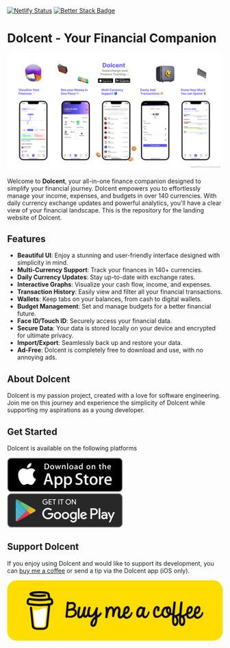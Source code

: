 [![Netlify Status](https://api.netlify.com/api/v1/badges/6d73d7f2-e4e6-474f-8d95-e1c631e5e54c/deploy-status)](https://app.netlify.com/sites/dolcent/deploys)
[![Better Stack Badge](https://uptime.betterstack.com/status-badges/v1/monitor/upte.svg)](https://uptime.betterstack.com/?utm_source=status_badge)

# Dolcent - Your Financial Companion

![Marketing](https://github.com/keiloktql/dolcent-landing/blob/master/public/assets/marketing/marketing-github.png?raw=true)

Welcome to **Dolcent**, your all-in-one finance companion designed to simplify your financial journey. Dolcent empowers you to effortlessly manage your income, expenses, and budgets in over 140 currencies. With daily currency exchange updates and powerful analytics, you'll have a clear view of your financial landscape. This is the repository for the landing website of Dolcent.

## Features

- **Beautiful UI**: Enjoy a stunning and user-friendly interface designed with simplicity in mind.
- **Multi-Currency Support**: Track your finances in 140+ currencies.
- **Daily Currency Updates**: Stay up-to-date with exchange rates.
- **Interactive Graphs**: Visualize your cash flow, income, and expenses.
- **Transaction History**: Easily view and filter all your financial transactions.
- **Wallets**: Keep tabs on your balances, from cash to digital wallets.
- **Budget Management**: Set and manage budgets for a better financial future.
- **Face ID/Touch ID**: Securely access your financial data.
- **Secure Data**: Your data is stored locally on your device and encrypted for ultimate privacy.
- **Import/Export**: Seamlessly back up and restore your data.
- **Ad-Free**: Dolcent is completely free to download and use, with no annoying ads.

## About Dolcent

Dolcent is my passion project, created with a love for software engineering. Join me on this journey and experience the simplicity of Dolcent while supporting my aspirations as a young developer.

## Get Started

Dolcent is available on the following platforms

[![Download on the App Store](https://github.com/keiloktql/dolcent-landing/blob/master/public/assets/get-it-on/ios-badge.png?raw=true)](https://apps.apple.com/us/app/dolcent/id6466705209) [![Get it on Google Play](https://github.com/keiloktql/dolcent-landing/blob/master/public/assets/get-it-on/android-badge.png?raw=true)](https://play.google.com/store/apps/details?id=com.kl.dolcent)

## Support Dolcent

If you enjoy using Dolcent and would like to support its development, you can [buy me a coffee](https://www.buymeacoffee.com/keiloktql) or send a tip via the Dolcent app (iOS only).

[![Buy me a coffee](https://github.com/keiloktql/dolcent-landing/blob/master/public/assets/marketing/bmc-button.png?raw=true)](https://www.buymeacoffee.com/keiloktql)

